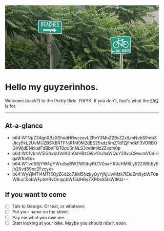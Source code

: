 ![Image of two road signs in front of lush foliage. One reads "BIKE ROUTE" and the other "BEACHES"](../img/home_hero.png)

# Hello my guyzerinhos.

Welcome (back?) to the Pretty Ride. IYKYK. If you don't, that's what the [FAQ](#faq) is for.

-------

## At-a-glance

- b64:W1NpZ24gdXBzXShodHRwczovL2RvY3MuZ29vZ2xlLmNvbS9mb3Jtcy9kL2UvMUZBSXBRTFNjR1M0M2dES25xdzRmZTd1ZjFndkF3VDRBOGlrWjdENkludFdBbnFGT0doSnNLS3cvdmlld2Zvcm0p
- b64:W01vbmV5IGhvbGVdKGh0dHBzOi8vYnJhaWQuY28vcC9wcmV0dHlqaW1teSk=
- b64:W1lvdSBjYW4gYWxzbyBWZW5tbyBtZV0oaHR0cHM6Ly92ZW5tby5jb20vdS9nc2Fzcyk=
- b64:WyYjMTI4MTI5OyZ6d2o7JiM5NzkyOyYjNjUwMzk7IEluZm9ybWF0aW9uc10obWFpbHRvOmppbW15QHByZXR0eS5iaWtlKQ==

## If you want to come
- [ ] Talk to George. Or text, or whatever.
- [ ] Put your name on the sheet.
- [ ] Pay me what you owe me.
- [ ] Start looking at your bike. Maybe you should ride it soon.
